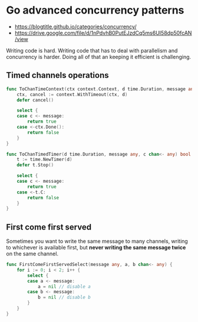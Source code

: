 # Go advanced concurrency patterns

- https://blogtitle.github.io/categories/concurrency/
- https://drive.google.com/file/d/1nPdvhB0PutEJzdCq5ms6UI58dp50fcAN/view

Writing code is hard. Writing code that has to deal with parallelism and concurrency is harder. Doing all of that an keeping it efficient is challenging.

## Timed channels operations

```go
func ToChanTimeContext(ctx context.Context, d time.Duration, message any, c chan<- any) bool {
	ctx, cancel := context.WithTimeout(ctx, d)
	defer cancel()

	select {
	case c <- message:
		return true
	case <-ctx.Done():
		return false
	}
}

func ToChanTimedTimer(d time.Duration, message any, c chan<- any) bool {
	t := time.NewTimer(d)
	defer t.Stop()

	select {
	case c <- message:
		return true
	case <-t.C:
		return false
	}
}
```

## First come first served

Sometimes you want to write the same message to many channels, writing to whichever is available first, but **never writing the same message twice** on the same channel.

```go
func FirstComeFirstServedSelect(message any, a, b chan<- any) {
	for i := 0; i < 2; i++ {
		select {
		case a <- message:
			a = nil // disable a
		case b <- message:
			b = nil // disable b
		}
	}
}
```
